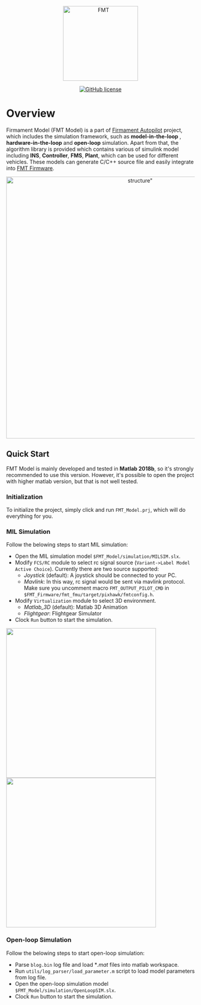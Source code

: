 <p align="center"><img width="200" src="https://github.com/FirmamentPilot/fmt_user_guide_cn/blob/master/figures/logo.png" alt=FMT logo"></p>
	
<p align="center">
  <a href="/LICENSE"><img src="https://img.shields.io/badge/license-GPL--3.0-green" alt="GitHub license" /></a>
</p>

# Overview
Firmament Model (FMT Model) is a part of [Firmament Autopilot](https://github.com/FirmamentPilot) project, which includes the simulation framework, such as **model-in-the-loop** , **hardware-in-the-loop** and **open-loop** simulation. Apart from that, the algorithm library is provided which contains various of simulink model including **INS**, **Controller**, **FMS**, **Plant**,  which can be used for different vehicles. These models can generate C/C++ source file and easily integrate into [FMT Firmware](https://github.com/FirmamentPilot/FMT_Firmware).

<p align="center"><img width="700" src="https://github.com/FirmamentPilot/fmt_user_guide_cn/blob/master/fmt_model/architecture/figures/fmt_model.png" alt=structure"></p>

## Quick Start

FMT Model is mainly developed and tested in **Matlab 2018b**, so it's strongly recommended to use this version. However, it's possible to open the project with higher matlab version, but that is not well tested.

### Initialization

To initialize the project, simply click and run `FMT_Model.prj`, which will do everything for you.

### MIL Simulation

Follow the belowing steps to start MIL simulation:

- Open the MIL simulation model `$FMT_Model/simulation/MILSIM.slx`.
- Modify `FCS/RC` module to select rc signal source (`Variant->Label Model Active Choice`). Currently there are two source supported:
	-  *Joystick* (default): A joystick should be connected to your PC.
	-  *Mavlink*: In this way, rc signal would be sent via mavlink protocol. Make sure you uncomment macro `FMT_OUTPUT_PILOT_CMD` in `$FMT_Firmware/fmt_fmu/target/pixhawk/fmtconfig.h`.
- Modify `Virtualization` module to select 3D environment.
	- *Matlab_3D*  (default): Matlab 3D Animation
	- *Flightgear*: Flightgear Simulator  
- Clock `Run` button to start the simulation.

<p float="left">
  <img src="https://github.com/FirmamentPilot/fmt_user_guide_cn/blob/master/fmt_model/simulation/figures/matlab_3D.png" width="400" />
  <img src="https://github.com/FirmamentPilot/fmt_user_guide_cn/blob/master/fmt_model/simulation/figures/flightgear.png" width="400" />
</p>

### Open-loop Simulation

Follow the belowing steps to start open-loop simulation:

- Parse `blog.bin` log file and load **.mat* files into matlab workspace.
- Run `utils/log_parser/load_parameter.m` script to load model parameters from log file.
- Open the open-loop simulation model `$FMT_Model/simulation/OpenLoopSIM.slx`.
- Clock `Run` button to start the simulation.

